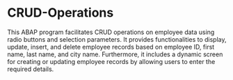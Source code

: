 # CRUD-Operations

This ABAP program facilitates CRUD operations on employee data using radio buttons and selection parameters.
It provides functionalities to display, update, insert, and delete employee records based on employee ID,
first name, last name, and city name. Furthermore, it includes a dynamic screen for creating or updating employee 
records by allowing users to enter the required details.
